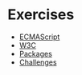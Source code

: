 # Exercises

* [ECMAScript](ecma/)
* [W3C](w3c/)
* [Packages](packages/)
* [Challenges](challenges/)
